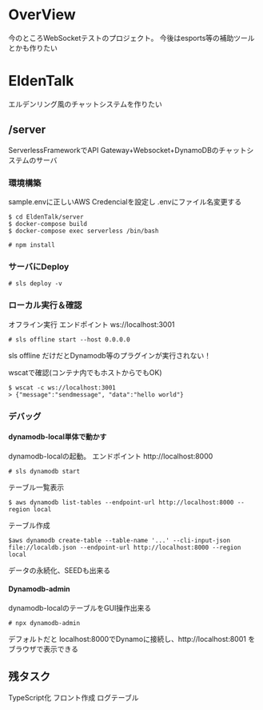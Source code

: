 # OverView
今のところWebSocketテストのプロジェクト。
今後はesports等の補助ツールとかも作りたい

# EldenTalk
エルデンリング風のチャットシステムを作りたい
## /server
ServerlessFrameworkでAPI Gateway+Websocket+DynamoDBのチャットシステムのサーバ

### 環境構築
sample.envに正しいAWS Credencialを設定し .envにファイル名変更する

```
$ cd EldenTalk/server
$ docker-compose build
$ docker-compose exec serverless /bin/bash

# npm install
```

### サーバにDeploy
```
# sls deploy -v
```

### ローカル実行＆確認
オフライン実行  エンドポイント ws://localhost:3001
```
# sls offline start --host 0.0.0.0
```
sls offline だけだとDynamodb等のプラグインが実行されない！


wscatで確認(コンテナ内でもホストからでもOK)
```
$ wscat -c ws://localhost:3001
> {"message":"sendmessage", "data":"hello world"}
```

### デバッグ
#### dynamodb-local単体で動かす
dynamodb-localの起動。 エンドポイント http://localhost:8000
```
# sls dynamodb start
```

テーブル一覧表示
```
$ aws dynamodb list-tables --endpoint-url http://localhost:8000 --region local
```

テーブル作成
```
$aws dynamodb create-table --table-name '...' --cli-input-json file://localdb.json --endpoint-url http://localhost:8000 --region local
```

データの永続化、SEEDも出来る


#### Dynamodb-admin
dynamodb-localのテーブルをGUI操作出来る
```
# npx dynamodb-admin
```
デフォルトだと localhost:8000でDynamoに接続し、http://localhost:8001 をブラウザで表示できる

## 残タスク
TypeScript化
フロント作成
ログテーブル
